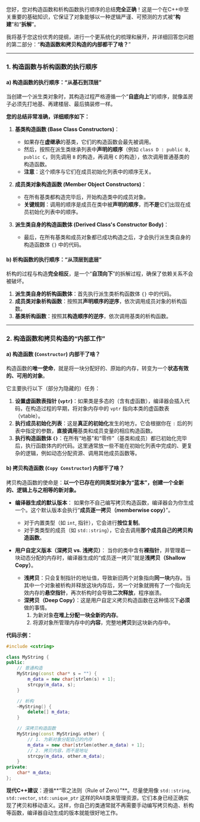 您好，您对构造函数和析构函数执行顺序的总结**完全正确**！这是一个在C++中至关重要的基础知识，它保证了对象能够以一种逻辑严谨、可预测的方式被“**构建**”和“**拆解**”。

我将基于您这份优秀的提纲，进行一个更系统化的梳理和展开，并详细回答您问题的第二部分：“**构造函数和拷贝构造的内部都干了啥？**”

-----

### 1\. 构造函数与析构函数的执行顺序

#### a) 构造函数的执行顺序：“从基石到顶层”

当创建一个派生类对象时，其构造过程严格遵循一个“**自底向上**”的顺序，就像盖房子必须先打地基、再建楼层、最后搞装修一样。

**您的总结非常准确，详细顺序如下：**

1.  **基类构造函数 (Base Class Constructors)**：

      * 如果存在**虚继承**的基类，它们的构造函数会最先被调用。
      * 然后，按照在派生类继承列表中**声明的顺序**（例如 `class D : public B, public C`，则先调用 `B` 的构造，再调用 `C` 的构造），依次调用普通基类的构造函数。
      * **注意**：这个顺序与它们在成员初始化列表中的顺序无关。

2.  **成员类对象构造函数 (Member Object Constructors)**：

      * 在所有基类都构造完毕后，开始构造类中的成员对象。
      * **关键规则**：调用的顺序是成员在类中被**声明的顺序**，而**不是**它们出现在成员初始化列表中的顺序。

3.  **派生类自身的构造函数体 (Derived Class's Constructor Body)**：

      * 最后，在所有基类和成员对象都已成功构造之后，才会执行派生类自身的构造函数体 `{}` 中的代码。

#### b) 析构函数的执行顺序：“从顶层到底层”

析构的过程与构造**完全相反**，是一个“**自顶向下**”的拆解过程，确保了依赖关系不会被破坏。

1.  **派生类自身的析构函数体**：首先执行派生类析构函数体 `{}` 中的代码。
2.  **成员类对象析构函数**：按照其**声明顺序的逆序**，依次调用成员对象的析构函数。
3.  **基类析构函数**：按照其**构造顺序的逆序**，依次调用基类的析构函数。

-----

### 2\. 构造函数和拷贝构造的“内部工作”

#### a) 构造函数 (`Constructor`) 内部干了啥？

构造函数的**唯一使命**，就是将一块分配好的、原始的内存，转变为一个**状态有效的、可用的对象**。

它主要执行以下（部分为隐藏的）任务：

1.  **设置虚函数表指针 (`vptr`)**：如果类是多态的（含有虚函数），编译器会插入代码，在构造过程的早期，将对象内存中的 `vptr` 指向本类的虚函数表（vtable）。
2.  **执行成员初始化列表**：这是**真正的初始化**发生的地方。它会根据你在 `:` 后的列表中指定的参数，**直接调用**基类和成员变量的相应构造函数。
3.  **执行构造函数体 `{}`**：在所有“地基”和“零件”（基类和成员）都已初始化完毕后，执行函数体内的代码。这里通常放一些不能在初始化列表中完成的、更复杂的逻辑，例如动态分配资源、调用其他成员函数等。

#### b) 拷贝构造函数 (`Copy Constructor`) 内部干了啥？

拷贝构造函数的使命是：**以一个已存在的同类型对象为“蓝本”，创建一个全新的、逻辑上与之相等的新对象。**

  * **编译器生成的默认版本**：
    如果你不自己编写拷贝构造函数，编译器会为你生成一个。这个默认版本会执行“**成员逐一拷贝（memberwise copy）**”。

      * 对于内置类型（如 `int`, 指针），它会进行**按位复制**。
      * 对于类类型的成员（如 `std::string`），它会去调用**那个成员自己的拷贝构造函数**。

  * **用户自定义版本（深拷贝 vs. 浅拷贝）**：
    当你的类中含有**裸指针**，并管理着一块动态分配的内存时，编译器生成的“成员逐一拷贝”就是**浅拷贝（Shallow Copy）**。

      * **浅拷贝**：只会复制指针的地址值，导致新旧两个对象指向**同一块**内存。当其中一个对象被析构并释放这块内存后，另一个对象就拥有了一个指向无效内存的**悬空指针**，再次析构时会导致**二次释放**，程序崩溃。
      * **深拷贝（Deep Copy）**：这是用户自定义拷贝构造函数在这种情况下**必须**做的事情。
        1.  为新对象**在堆上分配一块全新的内存**。
        2.  将源对象所管理内存中的**内容**，完整地**拷贝**到这块新内存中。

**代码示例：**

```cpp
#include <cstring>

class MyString {
public:
    // 普通构造
    MyString(const char* s = "") {
        m_data = new char[strlen(s) + 1];
        strcpy(m_data, s);
    }

    // 析构
    ~MyString() {
        delete[] m_data;
    }

    // 深拷贝构造函数
    MyString(const MyString& other) {
        // 1. 为新对象分配自己的内存
        m_data = new char[strlen(other.m_data) + 1];
        // 2. 拷贝内容，而不是地址
        strcpy(m_data, other.m_data);
    }
private:
    char* m_data;
};
```

**现代C++建议**：遵循\*\*“零之法则（Rule of Zero）”\*\*。尽量使用像 `std::string`, `std::vector`, `std::unique_ptr` 这样的RAII类来管理资源，它们本身已经正确实现了拷贝和移动语义。这样，你自己的类通常就不再需要手动编写拷贝构造、析构等函数，编译器自动生成的版本就能很好地工作。
